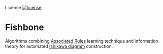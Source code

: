 License [![license](https://img.shields.io/github/license/mashape/apistatus.svg)](https://opensource.org/licenses/MIT)

Fishbone
==============
Algorithms combining [Associated Rules](https://en.wikipedia.org/wiki/Association_rule_learning) learning technique and information theory for automated [Ishikawa diagram](https://en.wikipedia.org/wiki/Ishikawa_diagram) construction. 